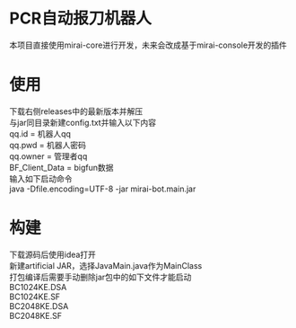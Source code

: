 # PCR自动报刀机器人

本项目直接使用mirai-core进行开发，未来会改成基于mirai-console开发的插件

# 使用

下载右侧releases中的最新版本并解压  
与jar同目录新建config.txt并输入以下内容   
qq.id = 机器人qq  
qq.pwd = 机器人密码  
qq.owner = 管理者qq  
BF_Client_Data = bigfun数据  
输入如下启动命令  
java -Dfile.encoding=UTF-8 -jar mirai-bot.main.jar

# 构建

下载源码后使用idea打开  
新建artificial JAR，选择JavaMain.java作为MainClass  
打包编译后需要手动删除jar包中的如下文件才能启动  
BC1024KE.DSA  
BC1024KE.SF  
BC2048KE.DSA  
BC2048KE.SF  